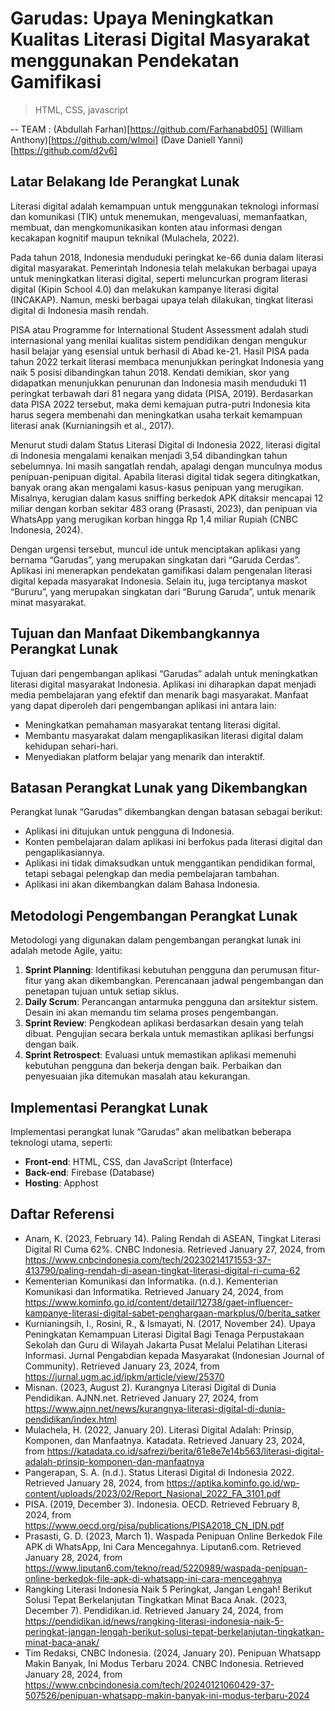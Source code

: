 # Garudas: Upaya Meningkatkan Kualitas Literasi Digital Masyarakat menggunakan Pendekatan Gamifikasi
> HTML, CSS, javascript


-- TEAM : (Abdullah Farhan)[https://github.com/Farhanabd05] (William Anthony)[https://github.com/wlmoi] (Dave Daniell Yanni)[https://github.com/d2v6]
## Latar Belakang Ide Perangkat Lunak
Literasi digital adalah kemampuan untuk menggunakan teknologi informasi dan komunikasi (TIK) untuk menemukan, mengevaluasi, memanfaatkan, membuat, dan mengkomunikasikan konten atau informasi dengan kecakapan kognitif maupun teknikal (Mulachela, 2022).

Pada tahun 2018, Indonesia menduduki peringkat ke-66 dunia dalam literasi digital masyarakat. Pemerintah Indonesia telah melakukan berbagai upaya untuk meningkatkan literasi digital, seperti meluncurkan program literasi digital (Kipin School 4.0) dan melakukan kampanye literasi digital (INCAKAP). Namun, meski berbagai upaya telah dilakukan, tingkat literasi digital di Indonesia masih rendah.

PISA atau Programme for International Student Assessment adalah studi internasional yang menilai kualitas sistem pendidikan dengan mengukur hasil belajar yang esensial untuk berhasil di Abad ke-21. Hasil PISA pada tahun 2022 terkait literasi membaca menunjukkan peringkat Indonesia yang naik 5 posisi dibandingkan tahun 2018. Kendati demikian, skor yang didapatkan menunjukkan penurunan dan Indonesia masih menduduki 11 peringkat terbawah dari 81 negara yang didata (PISA, 2019). Berdasarkan data PISA 2022 tersebut, maka demi kemajuan putra-putri Indonesia kita harus segera membenahi dan meningkatkan usaha terkait kemampuan literasi anak (Kurnianingsih et al., 2017).

Menurut studi dalam Status Literasi Digital di Indonesia 2022, literasi digital di Indonesia mengalami kenaikan menjadi 3,54 dibandingkan tahun sebelumnya. Ini masih sangatlah rendah, apalagi dengan munculnya modus penipuan-penipuan digital. Apabila literasi digital tidak segera ditingkatkan, banyak orang akan mengalami kasus-kasus penipuan yang merugikan. Misalnya, kerugian dalam kasus sniffing berkedok APK ditaksir mencapai 12 miliar dengan korban sekitar 483 orang (Prasasti, 2023), dan penipuan via WhatsApp yang merugikan korban hingga Rp 1,4 miliar Rupiah (CNBC Indonesia, 2024).

Dengan urgensi tersebut, muncul ide untuk menciptakan aplikasi yang bernama “Garudas”, yang merupakan singkatan dari “Garuda Cerdas”. Aplikasi ini menerapkan pendekatan gamifikasi dalam pengenalan literasi digital kepada masyarakat Indonesia. Selain itu, juga terciptanya maskot “Bururu”, yang merupakan singkatan dari “Burung Garuda”, untuk menarik minat masyarakat.

## Tujuan dan Manfaat Dikembangkannya Perangkat Lunak
Tujuan dari pengembangan aplikasi “Garudas” adalah untuk meningkatkan literasi digital masyarakat Indonesia. Aplikasi ini diharapkan dapat menjadi media pembelajaran yang efektif dan menarik bagi masyarakat. Manfaat yang dapat diperoleh dari pengembangan aplikasi ini antara lain:
- Meningkatkan pemahaman masyarakat tentang literasi digital.
- Membantu masyarakat dalam mengaplikasikan literasi digital dalam kehidupan sehari-hari.
- Menyediakan platform belajar yang menarik dan interaktif.

## Batasan Perangkat Lunak yang Dikembangkan
Perangkat lunak “Garudas” dikembangkan dengan batasan sebagai berikut:
- Aplikasi ini ditujukan untuk pengguna di Indonesia.
- Konten pembelajaran dalam aplikasi ini berfokus pada literasi digital dan pengaplikasiannya.
- Aplikasi ini tidak dimaksudkan untuk menggantikan pendidikan formal, tetapi sebagai pelengkap dan media pembelajaran tambahan.
- Aplikasi ini akan dikembangkan dalam Bahasa Indonesia.

## Metodologi Pengembangan Perangkat Lunak
Metodologi yang digunakan dalam pengembangan perangkat lunak ini adalah metode Agile, yaitu:
1. **Sprint Planning**: Identifikasi kebutuhan pengguna dan perumusan fitur-fitur yang akan dikembangkan. Perencanaan jadwal pengembangan dan penetapan tujuan untuk setiap siklus.
2. **Daily Scrum**: Perancangan antarmuka pengguna dan arsitektur sistem. Desain ini akan memandu tim selama proses pengembangan.
3. **Sprint Review**: Pengkodean aplikasi berdasarkan desain yang telah dibuat. Pengujian secara berkala untuk memastikan aplikasi berfungsi dengan baik.
4. **Sprint Retrospect**: Evaluasi untuk memastikan aplikasi memenuhi kebutuhan pengguna dan bekerja dengan baik. Perbaikan dan penyesuaian jika ditemukan masalah atau kekurangan.

## Implementasi Perangkat Lunak
Implementasi perangkat lunak “Garudas” akan melibatkan beberapa teknologi utama, seperti:
- **Front-end**: HTML, CSS, dan JavaScript (Interface)
- **Back-end**: Firebase (Database)
- **Hosting**: Apphost

## Daftar Referensi
- Anam, K. (2023, February 14). Paling Rendah di ASEAN, Tingkat Literasi Digital RI Cuma 62%. CNBC Indonesia. Retrieved January 27, 2024, from https://www.cnbcindonesia.com/tech/20230214171553-37-413790/paling-rendah-di-asean-tingkat-literasi-digital-ri-cuma-62
- Kementerian Komunikasi dan Informatika. (n.d.). Kementerian Komunikasi dan Informatika. Retrieved January 24, 2024, from https://www.kominfo.go.id/content/detail/12738/gaet-influencer-kampanye-literasi-digital-sabet-penghargaan-markplus/0/berita_satker
- Kurnianingsih, I., Rosini, R., & Ismayati, N. (2017, November 24). Upaya Peningkatan Kemampuan Literasi Digital Bagi Tenaga Perpustakaan Sekolah dan Guru di Wilayah Jakarta Pusat Melalui Pelatihan Literasi Informasi. Jurnal Pengabdian kepada Masyarakat (Indonesian Journal of Community). Retrieved January 23, 2024, from https://jurnal.ugm.ac.id/jpkm/article/view/25370
- Misnan. (2023, August 2). Kurangnya Literasi Digital di Dunia Pendidikan. AJNN.net. Retrieved January 27, 2024, from https://www.ajnn.net/news/kurangnya-literasi-digital-di-dunia-pendidikan/index.html
- Mulachela, H. (2022, January 20). Literasi Digital Adalah: Prinsip, Komponen, dan Manfaatnya. Katadata. Retrieved January 23, 2024, from https://katadata.co.id/safrezi/berita/61e8e7e14b563/literasi-digital-adalah-prinsip-komponen-dan-manfaatnya
- Pangerapan, S. A. (n.d.). Status Literasi Digital di Indonesia 2022. Retrieved January 28, 2024, from https://aptika.kominfo.go.id/wp-content/uploads/2023/02/Report_Nasional_2022_FA_3101.pdf
- PISA. (2019, December 3). Indonesia. OECD. Retrieved February 8, 2024, from https://www.oecd.org/pisa/publications/PISA2018_CN_IDN.pdf
- Prasasti, G. D. (2023, March 1). Waspada Penipuan Online Berkedok File APK di WhatsApp, Ini Cara Mencegahnya. Liputan6.com. Retrieved January 28, 2024, from https://www.liputan6.com/tekno/read/5220989/waspada-penipuan-online-berkedok-file-apk-di-whatsapp-ini-cara-mencegahnya
- Rangking Literasi Indonesia Naik 5 Peringkat, Jangan Lengah! Berikut Solusi Tepat Berkelanjutan Tingkatkan Minat Baca Anak. (2023, December 7). Pendidikan.id. Retrieved January 24, 2024, from https://pendidikan.id/news/rangking-literasi-indonesia-naik-5-peringkat-jangan-lengah-berikut-solusi-tepat-berkelanjutan-tingkatkan-minat-baca-anak/
- Tim Redaksi, CNBC Indonesia. (2024, January 20). Penipuan Whatsapp Makin Banyak, Ini Modus Terbaru 2024. CNBC Indonesia. Retrieved January 28, 2024, from https://www.cnbcindonesia.com/tech/20240121060429-37-507526/penipuan-whatsapp-makin-banyak-ini-modus-terbaru-2024

